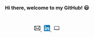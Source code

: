 <div align="center">

  ### Hi there, welcome to my GitHub! 😃 ###

  &nbsp;

  <a href="mailto:contact@taojouet.com" target="_blank">
    <img src=assets/icons/mailIcon.png alt="Send me an email!" width="20px"/>
  </a>
  &nbsp;
  <a href="https://www.linkedin.com/in/taojouet/" rel="noopener noreferrer" target="_blank">
  <img width="20px" src="assets/icons/linkedin.svg"/>
  </a>
  &nbsp;
  <a href="https://www.taojouet.com" rel="noopener noreferrer" target="_blank">
  <img width="20px" src="assets/icons/laptop.png"/>
  </a>
  
</div>